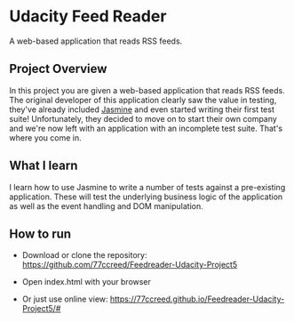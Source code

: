 # Udacity Feed Reader

A web-based application that reads RSS feeds.

## Project Overview

In this project you are given a web-based application that reads RSS feeds. The original developer of this application clearly saw the value in testing, they've already included [Jasmine](http://jasmine.github.io/) and even started writing their first test suite! Unfortunately, they decided to move on to start their own company and we're now left with an application with an incomplete test suite. That's where you come in.

## What I learn

I learn how to use Jasmine to write a number of tests against a pre-existing application. These will test the underlying business logic of the application as well as the event handling and DOM manipulation.

## How to run 

* Download or clone the repository: https://github.com/77ccreed/Feedreader-Udacity-Project5
* Open index.html with your browser

* Or just use online view: https://77ccreed.github.io/Feedreader-Udacity-Project5/#